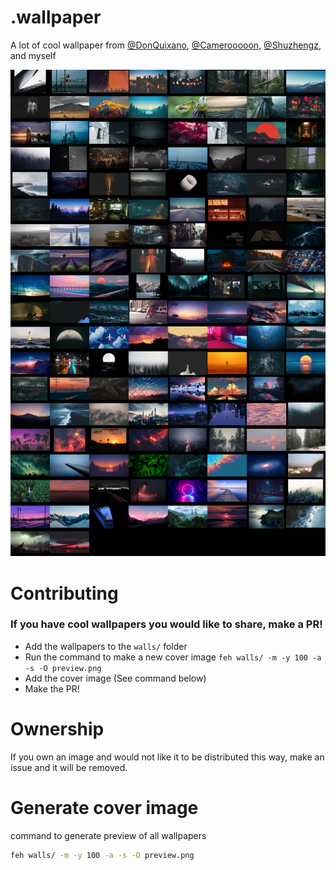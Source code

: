 # .wallpaper

A lot of cool wallpaper from [@DonQuixano](https://github.com/DonQuixano), [@Camerooooon](https://github.com/Camerooooon), [@Shuzhengz](https://github.com/Shuzhengz),  and myself

![Image preview](https://github.com/JakeRoggenbuck/.wallpaper/blob/main/preview.png)

# Contributing
### If you have cool wallpapers you would like to share, make a PR!
- Add the wallpapers to the `walls/` folder
- Run the command to make a new cover image `feh walls/ -m -y 100 -a -s -O preview.png`
- Add the cover image (See command below)
- Make the PR!

# Ownership
If you own an image and would not like it to be distributed this way, make an issue and it will be removed.

# Generate cover image
command to generate preview of all wallpapers
```sh
feh walls/ -m -y 100 -a -s -O preview.png
```
